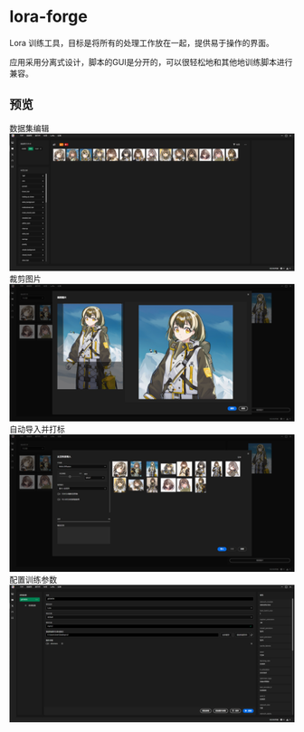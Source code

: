 # lora-forge
Lora 训练工具，目标是将所有的处理工作放在一起，提供易于操作的界面。

应用采用分离式设计，脚本的GUI是分开的，可以很轻松地和其他地训练脚本进行兼容。

## 预览
数据集编辑
<img src="./doc/assets/preview_editor.png" >
裁剪图片
<img src="./doc/assets/preview_crop.png" >
自动导入并打标
<img src="./doc/assets/preview_auto_tagger.png" >
配置训练参数
<img src="./doc/assets/preview_config.png" >


